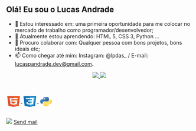 ## Olá! Eu sou o Lucas Andrade
- 👀 Estou interessado em: uma primeira oportunidade para me colocar no mercado de trabalho como programador/desenvolvedor;
- 🌱 Atualmente estou aprendendo: HTML 5, CSS 3, Python ...
- 💞️ Procuro colaborar com: Qualquer pessoa com bons projetos, bons ideais etc;
- 📫 Como chegar até mim: Instagram: @lpdas_  /  E-mail: lucaspandrade.dev@gmail.com.

<!---
lucaspandradedev/lucaspandradedev is a ✨ special ✨ repository because its `README.md` (this file) appears on your GitHub profile.
You can click the Preview link to take a look at your changes.
--->

<div align="center">
  <a href="https://github.com/lucaspandradedev">
  <img height="180em" src="https://github-readme-stats.vercel.app/api?username=lucaspandradedev&show_icons=true&theme=merko&include_all_commits=true&count_private=true"/>
  <img height="180em" src="https://github-readme-stats.vercel.app/api/top-langs/?username=lucaspandradedev&layout=compact&langs_count=7&theme=merko"/>
</div>
  
##
  
<div style="display: inline_block"><br>
  <img align="center" alt="Lucas-HTML" height="30" width="40" src="https://raw.githubusercontent.com/devicons/devicon/master/icons/html5/html5-original.svg">
  <img align="center" alt="Lucas-CSS" height="30" width="40" src="https://raw.githubusercontent.com/devicons/devicon/master/icons/css3/css3-original.svg">
  <img align="center" alt="Lucas-Python" height="30" width="40" src="https://raw.githubusercontent.com/devicons/devicon/master/icons/python/python-original.svg">
</div>
  
##
  
<div>  
  <a href="https://www.instagram.com/lpdas_" target="_blank"><img src="https://img.shields.io/badge/-Instagram-%23E4405F?style=for-the-badge&logo=instagram&logoColor=white" target="blank"></a>
  <a href="mailto:lucaspandrade.dev@gmail.com">Send mail</a>
</div>
